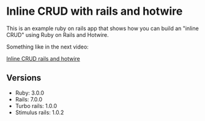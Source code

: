 # Inline CRUD with rails and hotwire

This is an example ruby on rails app that shows how you can build an "inline CRUD"
using Ruby on Rails and Hotwire.

Something like in the next video:

[Inline CRUD rails and hotwire](https://www.loom.com/share/d3cae370e9fa44109daa5afa67285575)

## Versions

* Ruby: 3.0.0
* Rails: 7.0.0
* Turbo rails: 1.0.0
* Stimulus rails: 1.0.2

